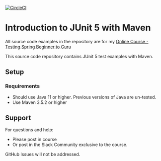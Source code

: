 [![CircleCI](https://dl.circleci.com/status-badge/img/gh/dineshnagulapally/testing-java-junit5/tree/main.svg?style=svg)](https://dl.circleci.com/status-badge/redirect/gh/dineshnagulapally/testing-java-junit5/tree/main)





# Introduction to JUnit 5 with Maven

All source code examples in the repository are for my [Online Course - Testing Spring Beginner to Guru](https://www.udemy.com/testing-spring-boot-beginner-to-guru/?couponCode=GITHUB_REPO)

This source code repository contains JUnit 5 test examples with Maven.

## Setup
### Requirements
* Should use Java 11 or higher. Previous versions of Java are un-tested.
* Use Maven 3.5.2 or higher

## Support
For questions and help:
* Please post in course
* Or post in the Slack Community exclusive to the course.

GitHub Issues will not be addressed.
